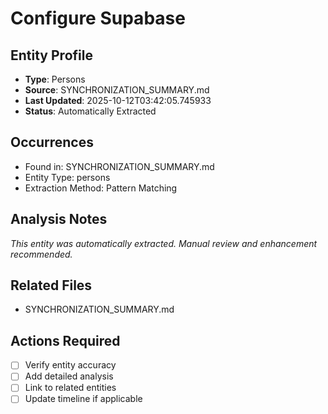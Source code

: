 # Configure Supabase

## Entity Profile
- **Type**: Persons
- **Source**: SYNCHRONIZATION_SUMMARY.md
- **Last Updated**: 2025-10-12T03:42:05.745933
- **Status**: Automatically Extracted

## Occurrences
- Found in: SYNCHRONIZATION_SUMMARY.md
- Entity Type: persons
- Extraction Method: Pattern Matching

## Analysis Notes
*This entity was automatically extracted. Manual review and enhancement recommended.*

## Related Files
- SYNCHRONIZATION_SUMMARY.md

## Actions Required
- [ ] Verify entity accuracy
- [ ] Add detailed analysis
- [ ] Link to related entities
- [ ] Update timeline if applicable
